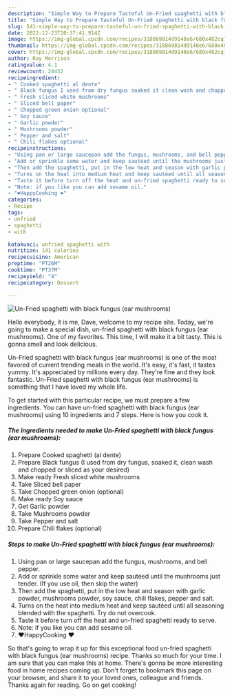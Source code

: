 ```yaml
---
description: "Simple Way to Prepare Tasteful Un-Fried spaghetti with black fungus (ear mushrooms)"
title: "Simple Way to Prepare Tasteful Un-Fried spaghetti with black fungus (ear mushrooms)"
slug: 541-simple-way-to-prepare-tasteful-un-fried-spaghetti-with-black-fungus-ear-mushrooms
date: 2022-12-23T20:37:41.914Z
image: https://img-global.cpcdn.com/recipes/318869814d9148e6/680x482cq70/un-fried-spaghetti-with-black-fungus-ear-mushrooms-recipe-main-photo.jpg
thumbnail: https://img-global.cpcdn.com/recipes/318869814d9148e6/680x482cq70/un-fried-spaghetti-with-black-fungus-ear-mushrooms-recipe-main-photo.jpg
cover: https://img-global.cpcdn.com/recipes/318869814d9148e6/680x482cq70/un-fried-spaghetti-with-black-fungus-ear-mushrooms-recipe-main-photo.jpg
author: Ray Morrison
ratingvalue: 4.1
reviewcount: 24432
recipeingredient:
- " Cooked spaghetti al dente"
- " Black fungus I used from dry fungus soaked it clean wash and chopped or sliced as your desired"
- " Fresh sliced white mushrooms"
- " Sliced bell paper"
- " Chopped green onion optional"
- " Soy sauce"
- " Garlic powder"
- " Mushrooms powder"
- " Pepper and salt"
- " Chili flakes optional"
recipeinstructions:
- "Using pan or large saucepan add the fungus, mushrooms, and bell pepper."
- "Add or sprinkle some water and keep sautéed until the mushrooms just tender. (If you use oil, then skip the water)"
- "Then add the spaghetti, put in the low heat and season with garlic powder, mushrooms powder, soy sauce, chili flakes, pepper and salt."
- "Turns on the heat into medium heat and keep sautéed until all seasoning blended with the spaghetti. Try do not overcook."
- "Taste it before turn off the heat and un-fried spaghetti ready to serve."
- "Note: if you like you can add sesame oil."
- "❤️HappyCooking ❤️"
categories:
- Recipe
tags:
- unfried
- spaghetti
- with

katakunci: unfried spaghetti with 
nutrition: 141 calories
recipecuisine: American
preptime: "PT26M"
cooktime: "PT37M"
recipeyield: "4"
recipecategory: Dessert

---
```



![Un-Fried spaghetti with black fungus (ear mushrooms)](https://img-global.cpcdn.com/recipes/318869814d9148e6/680x482cq70/un-fried-spaghetti-with-black-fungus-ear-mushrooms-recipe-main-photo.jpg)

Hello everybody, it is me, Dave, welcome to my recipe site. Today, we're going to make a special dish, un-fried spaghetti with black fungus (ear mushrooms). One of my favorites. This time, I will make it a bit tasty. This is gonna smell and look delicious.



Un-Fried spaghetti with black fungus (ear mushrooms) is one of the most favored of current trending meals in the world. It's easy, it's fast, it tastes yummy. It's appreciated by millions every day. They're fine and they look fantastic. Un-Fried spaghetti with black fungus (ear mushrooms) is something that I have loved my whole life.


To get started with this particular recipe, we must prepare a few ingredients. You can have un-fried spaghetti with black fungus (ear mushrooms) using 10 ingredients and 7 steps. Here is how you cook it.

<!--inarticleads1-->

##### The ingredients needed to make Un-Fried spaghetti with black fungus (ear mushrooms):

1. Prepare  Cooked spaghetti (al dente)
1. Prepare  Black fungus (I used from dry fungus, soaked it, clean wash and chopped or sliced as your desired)
1. Make ready  Fresh sliced white mushrooms
1. Take  Sliced bell paper
1. Take  Chopped green onion (optional)
1. Make ready  Soy sauce
1. Get  Garlic powder
1. Take  Mushrooms powder
1. Take  Pepper and salt
1. Prepare  Chili flakes (optional)




<!--inarticleads2-->

##### Steps to make Un-Fried spaghetti with black fungus (ear mushrooms):

1. Using pan or large saucepan add the fungus, mushrooms, and bell pepper.
1. Add or sprinkle some water and keep sautéed until the mushrooms just tender. (If you use oil, then skip the water)
1. Then add the spaghetti, put in the low heat and season with garlic powder, mushrooms powder, soy sauce, chili flakes, pepper and salt.
1. Turns on the heat into medium heat and keep sautéed until all seasoning blended with the spaghetti. Try do not overcook.
1. Taste it before turn off the heat and un-fried spaghetti ready to serve.
1. Note: if you like you can add sesame oil.
1. ❤️HappyCooking ❤️




So that's going to wrap it up for this exceptional food un-fried spaghetti with black fungus (ear mushrooms) recipe. Thanks so much for your time. I am sure that you can make this at home. There's gonna be more interesting food in home recipes coming up. Don't forget to bookmark this page on your browser, and share it to your loved ones, colleague and friends. Thanks again for reading. Go on get cooking!
